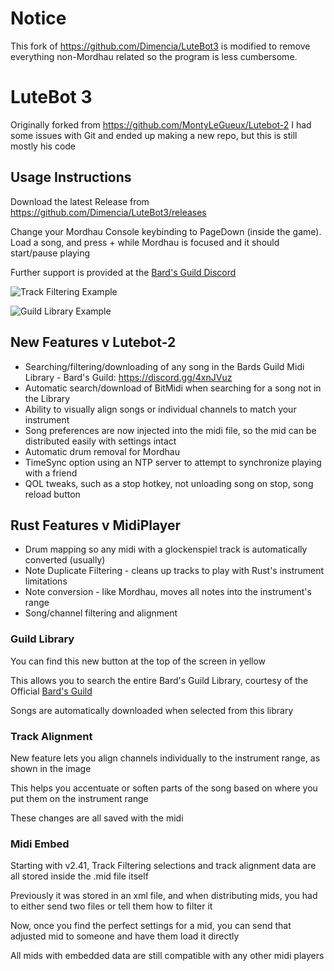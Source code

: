 # Notice
This fork of https://github.com/Dimencia/LuteBot3 is modified to remove everything non-Mordhau related so the program is less cumbersome.

# LuteBot 3
Originally forked from https://github.com/MontyLeGueux/Lutebot-2
I had some issues with Git and ended up making a new repo, but this is still mostly his code

## Usage Instructions
Download the latest Release from https://github.com/Dimencia/LuteBot3/releases

Change your Mordhau Console keybinding to PageDown (inside the game).  Load a song, and press + while Mordhau is focused and it should start/pause playing

Further support is provided at the [Bard's Guild Discord](https://discord.gg/4xnJVuz)

![Track Filtering Example](https://github.com/Dimencia/LuteBot3/blob/master/LutebotExample1.PNG)

![Guild Library Example](https://github.com/Dimencia/LuteBot3/blob/master/LutebotExample2.PNG)

## New Features v Lutebot-2
* Searching/filtering/downloading of any song in the Bards Guild Midi Library - Bard's Guild: https://discord.gg/4xnJVuz
* Automatic search/download of BitMidi when searching for a song not in the Library
* Ability to visually align songs or individual channels to match your instrument
* Song preferences are now injected into the midi file, so the mid can be distributed easily with settings intact
* Automatic drum removal for Mordhau
* TimeSync option using an NTP server to attempt to synchronize playing with a friend
* QOL tweaks, such as a stop hotkey, not unloading song on stop, song reload button

## Rust Features v MidiPlayer
* Drum mapping so any midi with a glockenspiel track is automatically converted (usually)
* Note Duplicate Filtering - cleans up tracks to play with Rust's instrument limitations
* Note conversion - like Mordhau, moves all notes into the instrument's range
* Song/channel filtering and alignment


### Guild Library
You can find this new button at the top of the screen in yellow

This allows you to search the entire Bard's Guild Library, courtesy of the Official [Bard's Guild](https://discord.gg/4xnJVuz)

Songs are automatically downloaded when selected from this library

### Track Alignment
New feature lets you align channels individually to the instrument range, as shown in the image

This helps you accentuate or soften parts of the song based on where you put them on the instrument range

These changes are all saved with the midi

### Midi Embed
Starting with v2.41, Track Filtering selections and track alignment data are all stored inside the .mid file itself

Previously it was stored in an xml file, and when distributing mids, you had to either send two files or tell them how to filter it

Now, once you find the perfect settings for a mid, you can send that adjusted mid to someone and have them load it directly

All mids with embedded data are still compatible with any other midi players
